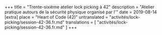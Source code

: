 +++
title = "Trente-sixième atelier lock picking à 42"
description = "Atelier pratique autours de la sécurité physique organisé par l'"
date = 2019-08-14
[extra]
place = "Heart of Code (42)"
untranslated = "activités/lock-picking/session-42-36.fr.md"
translations = [
    "activités/lock-picking/session-42-36.fr.md"
]
+++
